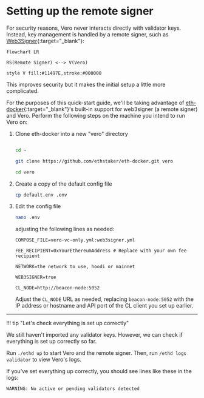 # Setting up the remote signer

For security reasons, Vero never interacts directly with
validator keys. Instead, key management is handled by a
remote signer, such as [Web3Signer](https://docs.web3signer.consensys.io/){:target="_blank"}:

```mermaid
flowchart LR

RS(Remote Signer) <--> V(Vero)

style V fill:#11497E,stroke:#000000
```

This improves security but it makes the initial setup
a little more complicated.

For the purposes of this quick-start guide, we'll be taking
advantage of [eth-docker](https://ethdocker.com/){:target="_blank"}'s built-in
support for web3signer (a remote signer) and Vero.
Perform the following steps on the machine you intend to run
Vero on:

1. Clone eth-docker into a new "vero" directory

    ```bash

    cd ~

    git clone https://github.com/ethstaker/eth-docker.git vero

    cd vero
    ```

2. Create a copy of the default config file

    ```bash
    cp default.env .env
    ```

3. Edit the config file

    ```bash
    nano .env
    ```

    adjusting the following lines as needed:

    ```
    COMPOSE_FILE=vero-vc-only.yml:web3signer.yml

    FEE_RECIPIENT=0xYourEthereumAddress # Replace with your own fee recipient

    NETWORK=the network to use, hoodi or mainnet

    WEB3SIGNER=true

    CL_NODE=http://beacon-node:5052
    ```

    Adjust the `CL_NODE` URL as needed, replacing `beacon-node:5052` with
    the IP address or hostname and API port of the CL client you set up
    earlier.

___

!!! tip "Let's check everything is set up correctly"

We still haven't imported any validator keys. However, we can check
if everything is set up correctly so far.

Run `./ethd up` to start Vero and the remote signer.
Then, run `/ethd logs validator` to view Vero's logs.

If you've set everything up correctly, you should see lines
like these in the logs:

```
WARNING: No active or pending validators detected
```
